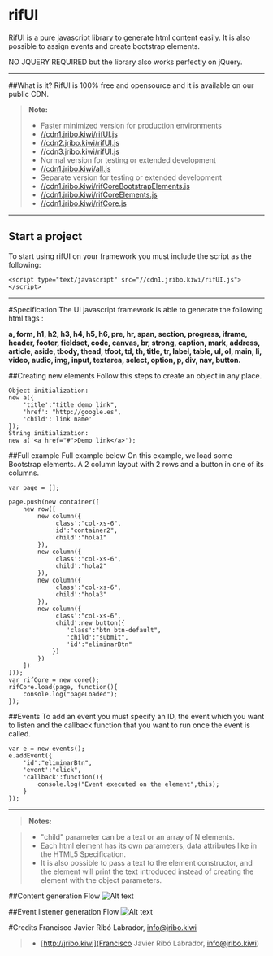 rifUI
===================
RifUI is a pure javascript library to generate html content easily. It is also possible to assign events and create bootstrap elements.

NO JQUERY REQUIRED but the library also works perfectly on jQuery.

----------
##What is it?
RifUI is 100% free and opensource and it is available on our public CDN.

> **Note:**
> - Faster minimized version for production environments
> - [//cdn1.jribo.kiwi/rifUI.js](http://cdn1.jribo.kiwi/rifUI.js)
> - [//cdn2.jribo.kiwi/rifUI.js](http://cdn2.jribo.kiwi/rifUI.js)
> - [//cdn3.jribo.kiwi/rifUI.js](http://cdn3.jribo.kiwi/rifUI.js)
> - Normal version for testing or extended development
> - [//cdn1.jribo.kiwi/all.js](http://cdn1.jribo.kiwi/all.js)
> - Separate version for testing or extended development
> - [//cdn1.jribo.kiwi/rifCoreBootstrapElements.js](http://cdn1.jribo.kiwi/rifCoreBootstrapElements.js)
> - [//cdn1.jribo.kiwi/rifCoreElements.js](http://cdn1.jribo.kiwi/rifCoreElements.js)
> - [//cdn1.jribo.kiwi/rifCore.js](http://cdn1.jribo.kiwi/rifCore.js)

----------
##  Start a project
To start using rifUI on your framework you must include the script as the following:

```
<script type="text/javascript" src="//cdn1.jribo.kiwi/rifUI.js"></script>
```
----------
#Specification
The UI javascript framework is able to generate the following html tags :

**a, form, h1, h2, h3, h4, h5, h6, pre, hr, span, section, progress, iframe, header, footer, fieldset, code, canvas, br, strong, caption, mark, address, article, aside, tbody, thead, tfoot, td, th, title, tr, label, table, ul, ol, main, li, video, audio, img, input, textarea, select, option, p, div, nav, button.**

##Creating new elements
Follow this steps to create an object in any place.
```
Object initialization:
new a({
	'title':"title demo link",
	'href': "http://google.es",
	'child':'link name'
});
String initialization:
new a('<a href="#">Demo link</a>');
```
##Full example
Full example below
On this example, we load some Bootstrap elements. A 2 column layout with 2 rows and a button in one of its columns.
```
var page = [];

page.push(new container([
	new row([
		new column({
			'class':"col-xs-6",
			'id':"container2",
			'child':"hola1"
		}),
		new column({
			'class':"col-xs-6",
			'child':"hola2"
		}),
		new column({
			'class':"col-xs-6",
			'child':"hola3"
		}),
		new column({
			'class':"col-xs-6",
			'child':new button({
				'class':"btn btn-default",
				'child':"submit",
				'id':"eliminarBtn"
			})
		})
	])
]));
var rifCore = new core();
rifCore.load(page, function(){
	console.log("pageLoaded");
});
```
##Events
To add an event you must specify an ID, the event which you want to listen and the callback function that you want to run once the event is called.
```
var e = new events();
e.addEvent({
	'id':"eliminarBtn",
	'event':"click",
	'callback':function(){
		console.log("Event executed on the element",this);
	}
});
```

----------
> **Notes:**

> - "child" parameter can be a text or an array of N elements.
> - Each html element has its own parameters, data attributes like in the HTML5 Specification.
> - It is also possible to pass a text to the element constructor, and the element will print the text introduced instead of creating the element with the object parameters.

##Content generation Flow
![Alt text](http://jribo.kiwi/contents.png )

##Event listener generation Flow
![Alt text](http://jribo.kiwi/events.png )

#Credits
Francisco Javier Ribó Labrador, info@jribo.kiwi
> - [http://jribo.kiwi](Francisco Javier Ribó Labrador, info@jribo.kiwi)
